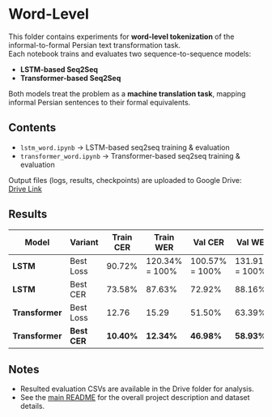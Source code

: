 # Word-Level

This folder contains experiments for **word-level tokenization** of the informal-to-formal Persian text transformation task.  
Each notebook trains and evaluates two sequence-to-sequence models:

- **LSTM-based Seq2Seq**
- **Transformer-based Seq2Seq**

Both models treat the problem as a **machine translation task**, mapping informal Persian sentences to their formal equivalents.


## Contents
- `lstm_word.ipynb` → LSTM-based seq2seq training & evaluation
- `transformer_word.ipynb` → Transformer-based seq2seq training & evaluation

Output files (logs, results, checkpoints) are uploaded to Google Drive:  
[Drive Link](https://drive.google.com/drive/folders/1I6kPQQLo8HPzagEZWFO2mQqmF1SLa4S9?usp=sharing)


## Results

| Model         | Variant   | Train CER | Train WER | Val CER | Val WER | Test CER | Test WER |
|---------------|-----------|-----------|-----------|---------|---------|----------|----------|
| **LSTM**      | Best Loss | 90.72%    | 120.34% = 100%   | 100.57% = 100%  | 131.91% = 100% | 100.49% = 100%  | 131.67% = 100%   |
| **LSTM**      | Best CER  | 73.58%    | 87.63%    | 72.92%  | 88.16%  | 72.85%   | 87.91%   |
| **Transformer** | Best Loss | 12.76    | 15.29    | 51.50%  | 63.39%  | 50.47%   | 62.39%   |
| **Transformer** | **Best CER**  | **10.40%**    | **12.34%**    | **46.98%**  | **58.93%**  | **46.59%**   | **58.10%**   |


## Notes
- Resulted evaluation CSVs are available in the Drive folder for analysis.
- See the [main README](../README.md) for the overall project description and dataset details.
